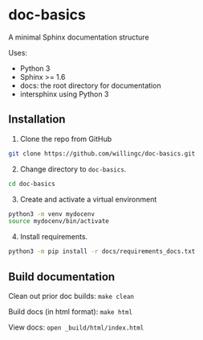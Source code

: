 # doc-basics
A minimal Sphinx documentation structure

Uses:
- Python 3
- Sphinx >= 1.6
- docs: the root directory for documentation
- intersphinx using Python 3

## Installation

1. Clone the repo from GitHub

```bash
git clone https://github.com/willingc/doc-basics.git
```

2. Change directory to `doc-basics`.

```bash
cd doc-basics
```

3. Create and activate a virtual environment

```bash
python3 -m venv mydocenv
source mydocenv/bin/activate
```

4. Install requirements.

```bash
python3 -m pip install -r docs/requirements_docs.txt
```

## Build documentation

Clean out prior doc builds: `make clean`

Build docs (in html format): `make html`

View docs: `open _build/html/index.html`

